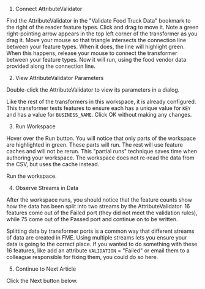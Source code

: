 1. Connect AttributeValidator

Find the AttributeValidator in the "Validate Food Truck Data" bookmark to the right of the reader feature types. Click and drag to move it. Note a green right-pointing arrow appears in the top left corner of the transformer as you drag it. Move your mouse so that triangle intersects the connection line between your feature types. When it does, the line will highlight green. When this happens, release your mouse to connect the transformer between your feature types. Now it will run, using the food vendor data provided along the connection line.

2. View AttributeValidator Parameters

Double-click the AttributeValidator to view its parameters in a dialog.

Like the rest of the transformers in this workspace, it is already configured. This transformer tests features to ensure each has a unique value for `KEY` and has a value for `BUSINESS_NAME`. Click OK without making any changes.

3. Run Workspace

Hover over the Run button. You will notice that only parts of the workspace are highlighted in green. These parts will run. The rest will use feature caches and will not be rerun. This "partial runs" technique saves time when authoring your workspace. The workspace does not re-read the data from the CSV, but uses the cache instead.

Run the workspace.

4. Observe Streams in Data

After the workspace runs, you should notice that the feature counts show how the data has been split into two streams by the AttributeValidator. 16 features come out of the Failed port (they did not meet the validation rules), while 75 come out of the Passed port and continue on to be written.

Splitting data by transformer ports is a common way that different streams of data are created in FME. Using multiple streams lets you ensure your data is going to the correct place. If you wanted to do something with these 16 features, like add an attribute `VALIDATION` = "Failed" or email them to a colleague responsible for fixing them, you could do so here.

5. Continue to Next Article

Click the Next button below.

